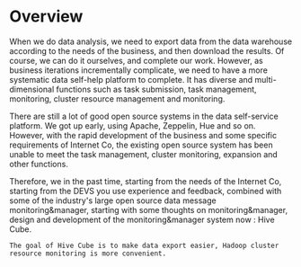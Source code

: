 # Overview
When we do data analysis, we need to export data from the data warehouse according to the needs of the business, and then download the results. Of course, we can do it ourselves, and complete our work. However, as business iterations incrementally complicate, we need to have a more systematic data self-help platform to complete. It has diverse and multi-dimensional functions such as task submission, task management, monitoring, cluster resource management and monitoring.

There are still a lot of good open source systems in the data self-service platform. We got up early, using Apache, Zeppelin, Hue and so on. However, with the rapid development of the business and some specific requirements of Internet Co, the existing open source system has been unable to meet the task management, cluster monitoring, expansion and other functions.

Therefore, we in the past time, starting from the needs of the Internet Co, starting from the DEVS you use experience and feedback, combined with some of the industry's large open source data message monitoring&manager, starting with some thoughts on monitoring&manager, design and development of the monitoring&manager system now : Hive Cube.

```
The goal of Hive Cube is to make data export easier, Hadoop cluster resource monitoring is more convenient.
```
